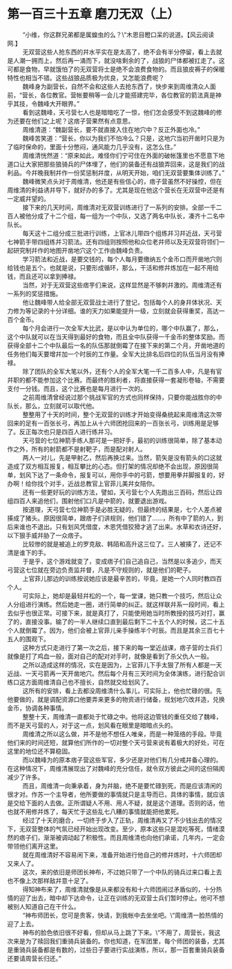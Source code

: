 <h1>第一百三十五章 磨刀无双（上）</h1>
<div id="content">&nbsp&nbsp&nbsp&nbsp&nbsp&nbsp&nbsp&nbsp
 “小维，你这群兄弟都是属蝗虫的么？\“木恩目瞪口呆的说道。【风云阅读网.】
 <br/>&nbsp&nbsp&nbsp&nbsp&nbsp&nbsp&nbsp&nbsp
 无双营这些人抢东西的幷水平实在是太高了，绝不会有半分停留，看上去就是人潮一拥而上，然后再一涌而下，就没啥剩余的了，战狼的尸体都被扛走了。这可都是食物，早就饿怕了的无双营将士是绝不会浪费食物的。而且狼皮褥子的保暖特性也相当不错。这些战狼品质极为优良，又怎能浪费呢？
 <br/>&nbsp&nbsp&nbsp&nbsp&nbsp&nbsp&nbsp&nbsp
 魏峰身为副营长，自然不会和这些人去抢东西了，快步来到周维清众人面前，“营长，各位教官。营帐要稍等一会儿才能搭建完毕，各位教官的箭法真是神乎其技，令魏峰大开眼界。”
 <br/>&nbsp&nbsp&nbsp&nbsp&nbsp&nbsp&nbsp&nbsp
 看到这魏峰，天弓营七人也是暗暗吃了一惊，他们怎会感受不到这魏峰的修为还要在他们之上呢？这痞子营果然有点意思。
 <br/>&nbsp&nbsp&nbsp&nbsp&nbsp&nbsp&nbsp&nbsp
 周维清道：“魏副营长，要不就直接入住在地穴中？反正外面也冷。”
 <br/>&nbsp&nbsp&nbsp&nbsp&nbsp&nbsp&nbsp&nbsp
 魏峰苦笑道：“营长，你以为我们不怕冷么？只是，这地穴当初开凿时只是为了临时保命的，里面十分憋闷，通风能力几乎没有，这怎么住。”
 <br/>&nbsp&nbsp&nbsp&nbsp&nbsp&nbsp&nbsp&nbsp
 周维清恍然道：“原来如此，难怪你们宁可住在外面的破帐篷里也不愿意下地道口让大家把那些狼骑兵的尸体埋了，他们的装备还有战狼弄回来，这是我们的战利品。今幷晚我制幷作一份奖惩制幷度，从明天开始，咱们无双营要集体训练了。”
 <br/>&nbsp&nbsp&nbsp&nbsp&nbsp&nbsp&nbsp&nbsp
 魏峰微笑点头对于周维清，他还是有些信心的，痞子营虽然不好操控，但在周维清的利益诱幷导下，就好办的多了。尤其是现在他这个营长在无双营中还是有一定威幷望的。
 <br/>&nbsp&nbsp&nbsp&nbsp&nbsp&nbsp&nbsp&nbsp
 接下来的几天时间，周维清对无双营训练进行了一系列的安排。全部一千二百人被他分成了十二个组，每一组为一个中队，又选了两名中队长，凑齐十二名中队长。
 <br/>&nbsp&nbsp&nbsp&nbsp&nbsp&nbsp&nbsp&nbsp
 每天这十二组分成三批进行训练，上官冰儿带四个组练幷习幷近战，天弓营七神箭手带四组练幷习箭法。还有四组则按照他和众位老幷师以及无双营将领们一起研究制幷作的地图开凿地穴这个工作由魏峰负责。
 <br/>&nbsp&nbsp&nbsp&nbsp&nbsp&nbsp&nbsp&nbsp
 学习箭法和近战，是要交钱的，每个人每月要缴纳五个金币口而开凿地穴则给钱也是五个。也就是说，只要形成循环，那么，干活和修幷炼加在一起不用给钱，而且还可以拿到捧禄。
 <br/>&nbsp&nbsp&nbsp&nbsp&nbsp&nbsp&nbsp&nbsp
 当然，对于无双营这些痞芋们来说，这样显然是不够刺幷激的。周维清还有一系列的奖惩措施。
 <br/>&nbsp&nbsp&nbsp&nbsp&nbsp&nbsp&nbsp&nbsp
 他让魏峰带人给全部无双营战士进行了登记，包括每个人的身幷体状况、天力修为等记录的十分详细。谁的天力如果能提升一级，立刻就会获得重奖，高达一百个金币。
 <br/>&nbsp&nbsp&nbsp&nbsp&nbsp&nbsp&nbsp&nbsp
 每个月会进行一次全军大比武，是以中认为单位的，哪个中队赢了，那么，这个中队就可以在当天得到最好的食物，而且全中队获得一千金币的整体奖励。而获得全部十二个中队最后一名的队伍那就倒霉了在接下来的第二个月，开凿地道的任务他们每天要增幷加一个时辰的工作量。全军大比排名后四位的队伍当月没有捧禄。
 <br/>&nbsp&nbsp&nbsp&nbsp&nbsp&nbsp&nbsp&nbsp
 除了团队的全军大笔以外，还有个人的全军大笔一千二百多人中，凡是有官幷职的都不能参加这个比赛。而最终的胜利者，将直接获得一套凝形卷轴，不需要支付一分钱。而且，这个比赛也是每月进行一次的。
 <br/>&nbsp&nbsp&nbsp&nbsp&nbsp&nbsp&nbsp&nbsp
 之前周维清曾经说过那个挑战军官的方式也同样保持，只要你能战胜你的中队长，那么，立刻就可以取代他。
 <br/>&nbsp&nbsp&nbsp&nbsp&nbsp&nbsp&nbsp&nbsp
 整整用了十天的时间，整个无双营的训练才开始变得桑统起来周维清这次带回来的足有一百张长弓，再加上从十六师团抢回来的一百张长弓，训练用是足够了。反正每次也只是四百人进行练幷习。
 <br/>&nbsp&nbsp&nbsp&nbsp&nbsp&nbsp&nbsp&nbsp
 天弓营的七位神箭手练人那可是一把好手，最初的训练很简单，除了基本动作之外，所有的射箭都不是射靶子，而是配对射人。
 <br/>&nbsp&nbsp&nbsp&nbsp&nbsp&nbsp&nbsp&nbsp
 两人一对儿，先是甲射乙，然后再换过来。当然，箭矢是没有箭头的口这就造成了双方相互报复，相互攀比的心态。但打架的情况却绝不会出现，原因很简单，划风下达了一条命令，报复可以，用你手中的弓箭，想要用拳幷脚报复的，好办啊！给你找个对手，近战总教官上官菲儿美幷女陪你。
 <br/>&nbsp&nbsp&nbsp&nbsp&nbsp&nbsp&nbsp&nbsp
 还有一些更好玩的训练方法，譬如，天弓营七个人先跑出三百码，然后让四组四百人来追他们，围射他们口凡是中箭的，就要退出游戏。
 <br/>&nbsp&nbsp&nbsp&nbsp&nbsp&nbsp&nbsp&nbsp
 按道理，天弓营七位神箭手是必胜无疑的，但最终的结果是，七个人差点被揍成了猪头。原因很简单，跟痞子们讲规则，他们错了……，所有中了箭的人，到后来谁也不退出。只有划风凭借度，木恩凭借狡猾才逃了出来。水草和衣诗还好，以下狠手威幷胁了一众痞子。
 <br/>&nbsp&nbsp&nbsp&nbsp&nbsp&nbsp&nbsp&nbsp
 比较惨的就是被追上的罗克敌、韩陌和高升这三位了。三人被揍了，还记不清是谁下的手。
 <br/>&nbsp&nbsp&nbsp&nbsp&nbsp&nbsp&nbsp&nbsp
 于是乎，这个游戏就变了，变成痞子们自己追自己，当然是以多追少，而天弓营这七位就在旁边负责监幷督，凡是不守规则的，就是他们的靶子。
 <br/>&nbsp&nbsp&nbsp&nbsp&nbsp&nbsp&nbsp&nbsp
 上官菲儿那边的训练按说她应该是最辛苦的，毕竟，是她一个人同时教四百个人。
 <br/>&nbsp&nbsp&nbsp&nbsp&nbsp&nbsp&nbsp&nbsp
 可实际上，她却是最轻幷松的一个，每一堂课，她只教一个技巧，然后让众人分组进行演练。然后她走一圈，进行简单的纠正。就这样联幷系一段时间，看上去似乎也很正常。可接下来，就是真打了，只能使用她当时所教授的技巧对打，赢了的，直接没事。输了的一半人继续口直到最后剩下二十五个人的时候，这二十五个人就倒霉了。因为，他们会被上官菲儿亲手操练半个时辰。而且是其余三百七十五人的围观下。
 <br/>&nbsp&nbsp&nbsp&nbsp&nbsp&nbsp&nbsp&nbsp
 这种方式只走进行了第一次之后，接下来的每一堂近战课，痞子营的士兵们就像是打了鸡血一般，面对自己的配对对手时，就像是看到了杀父仇人一般。
 <br/>&nbsp&nbsp&nbsp&nbsp&nbsp&nbsp&nbsp&nbsp
 之所以造成这样的情况，实在是因为，上官菲儿下手太狠了所有人都是一天近战、一天弓箭再一天开凿地穴。然后每个月有三天时间为全体演练，进行配合训练口这方面周维清自己也不擅长，自然就交给划风了。
 <br/>&nbsp&nbsp&nbsp&nbsp&nbsp&nbsp&nbsp&nbsp
 这所有的安排，看上去都没周维清什么事儿，可实际上，他也忙碌的很。先他要做的，就是调配资源口他要弄来更多的物资进行储备，规划地穴改幷造，兑换金币，协调各种事情。
 <br/>&nbsp&nbsp&nbsp&nbsp&nbsp&nbsp&nbsp&nbsp
 整整十天，周维清一直都处于忙碌之中。他将这边管钱的重任交给了魏峰，而不是天弓营的人，对于这一点，划风看在眼里是暗暗点头的。
 <br/>&nbsp&nbsp&nbsp&nbsp&nbsp&nbsp&nbsp&nbsp
 周维清之所以这么做，并不是他不想任人唯亲，而是一种笼络的手段。毕竟他们来的时间还短，就算他们所作的一切对整个天弓营来说有着极大的好处，可在这里的地位还不算稳固。
 <br/>&nbsp&nbsp&nbsp&nbsp&nbsp&nbsp&nbsp&nbsp
 而以魏峰为的原本痞子营这些军官，多少还是对他们有几分戒幷备心理的。在这种情况下，周维清展现出了对魏峰的充分信任，就令双方彼此之间的这份隔阂减少了许多。
 <br/>&nbsp&nbsp&nbsp&nbsp&nbsp&nbsp&nbsp&nbsp
 而且，周维清一向秉承着，身为幷脑，绝不是要忙碌到死，而是应该清闲的很才对。作苏一个主导者，他所要做的事情就只是主导而已，具体的事情，就应该是交给下面的人去做。正所谓疑人不用、用人不疑，就是这个道理。否则的话，他也就不用修幷炼了，每天忙于这些乱七八糟的事情就能把他累死。
 <br/>&nbsp&nbsp&nbsp&nbsp&nbsp&nbsp&nbsp&nbsp
 经过了十天的磨合，一切终于步入了正轨，周维清再又了不少钱出去的情况下，无双营整体的气氛已经开始出现改变。至少，原本这些只是混吃等死，情绪漠然的痞子们，渐渐被调动起了积极性。而且周维清也向他们承诺，几年内，一定会带领他们离开这里。
 <br/>&nbsp&nbsp&nbsp&nbsp&nbsp&nbsp&nbsp&nbsp
 就在周维清好不容易闲下来，准备开始进行他自己的修幷炼时，十六师团却又来人了。
 <br/>&nbsp&nbsp&nbsp&nbsp&nbsp&nbsp&nbsp&nbsp
 这次，来的依旧是师团长神布，不过她只带了一个中队的骑兵过来口看上去也不像上次那样敌幷意十足了。
 <br/>&nbsp&nbsp&nbsp&nbsp&nbsp&nbsp&nbsp&nbsp
 得知神布来了，周维清就像是从来都没有和十六师团闹过矛盾似的，十分热情的迎了出去，暗中却下达命令，让正在训练的无双营士兵们暂时停止。他可不想被别人知道自己在干什么。
 <br/>&nbsp&nbsp&nbsp&nbsp&nbsp&nbsp&nbsp&nbsp
 “神布师团长，您可是贵客，快请，到我帐中去坐坐吧。\“周维清一脸热情的迎了上去。
 <br/>&nbsp&nbsp&nbsp&nbsp&nbsp&nbsp&nbsp&nbsp
 神布的脸色依旧很不好看，但却从马上跳了下来。\“不用了，周营长，我这次来是为了赎回我们重骑兵装备的。你也知道，在军团里，每个师团的装备，尤其是重骑兵装备都是有数的，过些日子要进行实战演练，所以，那一百套重骑兵装备还要请周营长归还。”
 <br/>&nbsp&nbsp&nbsp&nbsp&nbsp&nbsp&nbsp&nbsp
 <br/>&nbsp&nbsp&nbsp&nbsp&nbsp&nbsp&nbsp&nbsp
</div>
